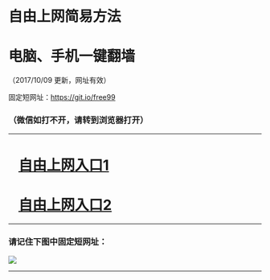 ﻿# 自由上网简易方法

# 电脑、手机一键翻墙

（2017/10/09 更新，网址有效）

固定短网址：https://git.io/free99

### （微信如打不开，请转到浏览器打开）


***





# &nbsp;&nbsp; <a href="http://ft168356766.fwq-tz-1001.info/fwqtz01.html?t=100900115882 " target="_blank">自由上网入口1</a>
# &nbsp;&nbsp; <a href="http://ft1078810742.fwq-tz-1002.info/fwqtz02.html?t=100900129589 " target="_blank">自由上网入口2</a>
***

### 请记住下图中固定短网址：

<img src="https://s3-us-west-2.amazonaws.com/fwq-1001/yjfq-20170905okok.png" /> 


***

